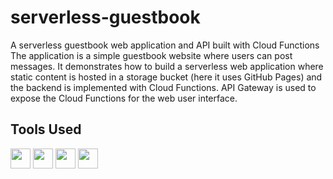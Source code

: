 # serverless-guestbook

A serverless guestbook web application and API built with Cloud Functions
The application is a simple guestbook website where users can post messages. It demonstrates how to build a serverless web application where static content is hosted in a storage bucket (here it uses GitHub Pages) and the backend is implemented with Cloud Functions. API Gateway is used to expose the Cloud Functions for the web user interface.

## Tools Used

<p align="left">
  <img src="https://raw.githubusercontent.com/danielcranney/readme-generator/main/public/icons/skills/git-colored.svg" width="32" height="32" /> 
  <img src="https://raw.githubusercontent.com/danielcranney/readme-generator/main/public/icons/skills/javascript-colored.svg" width="32" height="32" /> 
  <img src="https://raw.githubusercontent.com/danielcranney/readme-generator/main/public/icons/skills/html5-colored.svg" width="32" height="32" /> 
  <img src="https://encrypted-tbn0.gstatic.com/images?q=tbn:ANd9GcQYcgmuI83oDOREmJcaTHb2EdMXfP_UkAw9mtV9CgN_SkB6TSejW7rlSyXJgMLiNAdhK8g&usqp=CAU" width="32" height="32" /> 
</p>
